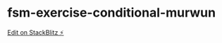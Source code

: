 # fsm-exercise-conditional-murwun

[Edit on StackBlitz ⚡️](https://stackblitz.com/edit/fsm-exercise-conditional-murwun)
